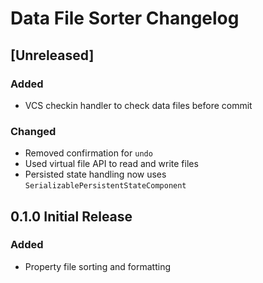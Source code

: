 # Data File Sorter Changelog

## [Unreleased]

### Added

- VCS checkin handler to check data files before commit

### Changed

- Removed confirmation for `undo`
- Used virtual file API to read and write files
- Persisted state handling now uses `SerializablePersistentStateComponent`

## 0.1.0 Initial Release

### Added

- Property file sorting and formatting
